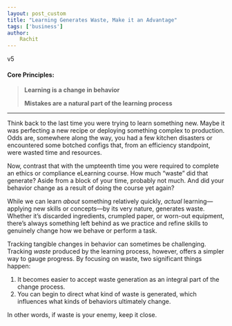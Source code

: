 ```yaml
---
layout: post_custom
title: "Learning Generates Waste, Make it an Advantage"
tags: ['business']
author: 
    Rachit 
---
```


v5

#### Core Principles:

> **Learning is a change in behavior**  
>  
> **Mistakes are a natural part of the learning process**

---

Think back to the last time you were trying to learn something new. Maybe it was perfecting a new recipe or deploying something complex to production. Odds are, somewhere along the way, you had a few kitchen disasters or encountered some botched configs that, from an efficiency standpoint, were wasted time and resources.

Now, contrast that with the umpteenth time you were required to complete an ethics or compliance eLearning course. How much “waste” did that generate? Aside from a block of your time, probably not much. And did your behavior change as a result of doing the course yet again? 

While we can learn *about* something relatively quickly, *actual* learning—applying new skills or concepts—by its very nature, generates waste. Whether it’s discarded ingredients, crumpled paper, or worn-out equipment, there’s always something left behind as we practice and refine skills to genuinely change how we behave or perform a task.

Tracking tangible changes in behavior can sometimes be challenging. Tracking *waste* produced by the learning process, however, offers a simpler way to gauge progress. By focusing on waste, two significant things happen:

1. It becomes easier to accept waste generation as an integral part of the change process.
2. You can begin to direct what kind of waste is generated, which influences what kinds of behaviors ultimately change.

In other words, if waste is your enemy, keep it close. 